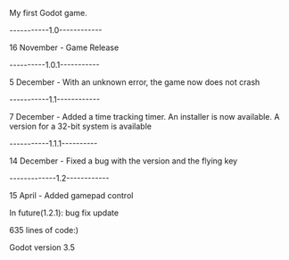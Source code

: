 My first Godot game.

-----------1.0------------

16 November - Game Release

----------1.0.1-----------

5 December - With an unknown error, the game now does not crash

-----------1.1------------

7 December - Added a time tracking timer. An installer is now available. A version for a 32-bit system is available 

-----------1.1.1---------- 

14 December - Fixed a bug with the version and the flying key 

-------------1.2------------ 

15 April - Added gamepad control

In future(1.2.1): bug fix update

635 lines of code:)

Godot version 3.5
